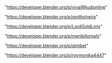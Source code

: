 "https://developer.blender.org/p/viva99judionline"

"https://developer.blender.org/p/smithsheira"

"https://developer.blender.org/p/LordGoldLynx"

"https://developer.blender.org/p/meribillomahi"

"https://developer.blender.org/p/atmbet"

"https://developer.blender.org/p/roymonika4447"

 
